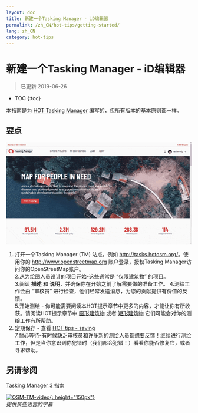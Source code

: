 ```yaml
---
layout: doc
title: 新建一个Tasking Manager - iD编辑器
permalink: /zh_CN/hot-tips/getting-started/
lang: zh_CN
category: hot-tips
---
```


新建一个Tasking Manager - iD编辑器
============

> 已更新 2019-06-26  

- TOC
{:toc}

本指南是为 [HOT Tasking Manager](http://tasks.hotosm.org/) 编写的，但所有版本的基本原则都一样。  

要点
--------------

![TM Start][]


1. 打开一个Tasking Manager (TM) 站点，例如 <http://tasks.hotosm.org/>。使用你的 <http://www.openstreetmap.org> 账户登录，授权Tasking Manager访问你的OpenStreetMap账户。  
2.从为绘图人员设计的项目开始-这些通常是 “仅限建筑物” 的项目。  
3.阅读 **描述** 和 **说明**，并确保你在开始之前了解需要做的准备工作。 
4.测绘工作会由 “审核员” 进行检查，他们经常发送消息，为您的贡献提供有价值的反馈。  
5.开始测绘 - 你可能需要阅读本HOT提示章节中更多的内容，才能让你有所收获。请阅读HOT提示章节中 [圆形建筑物](/zh_CN/hot-tips/tracing-round-buildings/) 或者 [矩形建筑物](/zh_CN/hot-tips/tracing-rectangular-buildings/) 它们可能会对你的测绘工作有所帮助。  
6.  定期保存 - 查看 [HOT tips - saving](/zh_CN/hot-tips/saving/)  
7.耐心等待-有时候缺乏审核员和许多新的测绘人员都想要反馈！继续进行测绘工作，但是当你意识到你犯错时（我们都会犯错！）看看你能否修复它，或者寻求帮助。  



另请参阅  
---------

[Tasking Manager 3 指南](/zh_CN/coordination/tasking-manager3/)  

[![OSM-TM-video]{: height="150px"}](https://www.youtube.com/watch?v=_feTGQXLf_M&list=PLb9506_-6FMHZ3nwn9heri3xjQKrSq1hN&index=9 "Humanitarian OpenStreetMap Team - Tasking Manager 教程视频")  
*提供某些语言的字幕*  


[TM Start]:/images/hot-tips/tm_start.gif "Tasking Manager 选择一个方形并将其载入iD编辑器"
[keymon]:/images/hot-tips/keymon.png
[OSM-TM-video]: /images/hot-tips/OSM-TM-video.png "人道主义OpenStreetMap团队（HOT） - Tasking Manager 教程视频"
